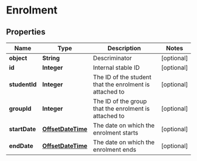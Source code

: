 
# Enrolment

## Properties
Name | Type | Description | Notes
------------ | ------------- | ------------- | -------------
**object** | **String** | Descriminator |  [optional]
**id** | **Integer** | Internal stable ID |  [optional]
**studentId** | **Integer** | The ID of the student that the enrolment is attached to |  [optional]
**groupId** | **Integer** | The ID of the group that the enrolment is attached to |  [optional]
**startDate** | [**OffsetDateTime**](OffsetDateTime.md) | The date on which the enrolment starts |  [optional]
**endDate** | [**OffsetDateTime**](OffsetDateTime.md) | The date on which the enrolment ends |  [optional]



